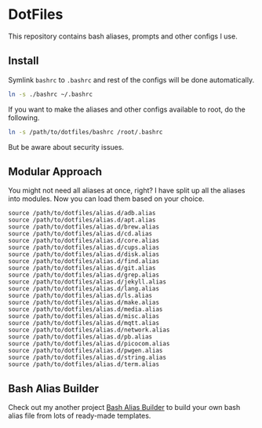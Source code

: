 # DotFiles

This repository contains bash aliases, prompts and other configs I use.

## Install

Symlink `bashrc` to `.bashrc` and rest of the configs will be done automatically.

```sh
ln -s ./bashrc ~/.bashrc
```

If you want to make the aliases and other configs available to root, do the following.

```sh
ln -s /path/to/dotfiles/bashrc /root/.bashrc
```

But be aware about security issues.

## Modular Approach

You might not need all aliases at once, right? I have split up all the aliases into modules. Now you can load them based on your choice.

```
source /path/to/dotfiles/alias.d/adb.alias
source /path/to/dotfiles/alias.d/apt.alias
source /path/to/dotfiles/alias.d/brew.alias
source /path/to/dotfiles/alias.d/cd.alias
source /path/to/dotfiles/alias.d/core.alias
source /path/to/dotfiles/alias.d/cups.alias
source /path/to/dotfiles/alias.d/disk.alias
source /path/to/dotfiles/alias.d/find.alias
source /path/to/dotfiles/alias.d/git.alias
source /path/to/dotfiles/alias.d/grep.alias
source /path/to/dotfiles/alias.d/jekyll.alias
source /path/to/dotfiles/alias.d/lang.alias
source /path/to/dotfiles/alias.d/ls.alias
source /path/to/dotfiles/alias.d/make.alias
source /path/to/dotfiles/alias.d/media.alias
source /path/to/dotfiles/alias.d/misc.alias
source /path/to/dotfiles/alias.d/mqtt.alias
source /path/to/dotfiles/alias.d/network.alias
source /path/to/dotfiles/alias.d/pb.alias
source /path/to/dotfiles/alias.d/picocom.alias
source /path/to/dotfiles/alias.d/pwgen.alias
source /path/to/dotfiles/alias.d/string.alias
source /path/to/dotfiles/alias.d/term.alias
```

## Bash Alias Builder

Check out my another project [Bash Alias Builder](https://github.com/mdminhazulhaque/bash-alias-builder) to build your own bash alias file from lots of ready-made templates.
